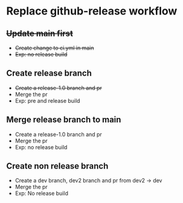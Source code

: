 # Replace github-release workflow


## ~~Update main first~~
* ~~Create change to ci.yml in main~~
* ~~Exp: no release build~~


## Create release branch 
* ~~Create a release-1.0 branch and pr~~
* Merge the pr
* Exp: pre and release build

## Merge release branch to main
* Create a release-1.0 branch and pr
* Merge the pr
* Exp: no release build

## Create non release branch 
* Create a dev branch, dev2 branch and pr from dev2 -> dev
* Merge the pr
* Exp: No release build




